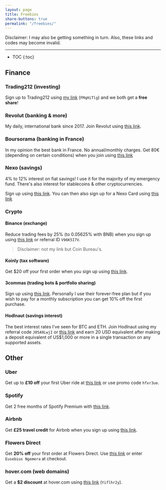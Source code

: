 ```yaml
---
layout: page
title: Freebies
share-buttons: true
permalink: "/freebies/"
---
```


Disclaimer: I may also be getting something in turn. Also, these links and codes may become invalid.

---

- TOC
{:toc}

## Finance

### Trading212 (investing)

Sign up to Trading212 using [my link](https://www.trading212.com/invite/FMqHiTlg) (`FMqHiTlg`) and we both get a **free share**!

### Revolut (banking & more)

My daily, international bank since 2017.
Join Revolut using [this link](https://revolut.com/referral/eusebi8t3!ASO).

### Boursorama (banking in France)

In my opinion the best bank in France.
No annual/monthly charges.
Get 80€ (depending on certain conditions) when you join using [this link](https://bour.so/N4RWJJne5c)

### Nexo (savings)

4% to 12% interest on fiat savings!
I use it for the majority of my emergency fund.
There's also interest for stablecoins & other cryptocurrencies.

Sign up using [this link](https://nexo.io/ref/qygstugzfc).
You can then also sign up for a Nexo Card using [this link](https://nexo.io/nexo-card?referral=9L5OzN9)

### Crypto

#### Binance (exchange)

Reduce trading fees by 25% (to 0.05625% with BNB) when you sign up using [this link](https://guy.coinbureau.com/r/binance) or referral ID `V96K5I7V`.

> Disclaimer: not my link but Coin Bureau's.

#### Koinly (tax software)

Get $20 off your first order when you sign up using [this link](https://koinly.io/?via=19B912C6).

#### 3commas (trading bots & portfolio sharing)

Sign up using [this link](https://3commas.io/?c=tc378694).
Personally I use their forever-free plan but if you wish to pay for a monthly subscription you can get 10% off the first purchase.

#### Hodlnaut (savings interest)

The best interest rates I've seen for BTC and ETH.
Join Hodlnaut using my referral code `J05A9LwjI` or [this link](https://www.hodlnaut.com/join/J05A9LwjI)
and earn 20 USD equivalent after making a deposit equivalent of US$1,000 or more in a single transaction on any supported assets.

## Other

### Uber

Get up to **£10 off** your first Uber ride at [this link](https://www.uber.com/invite/hfxr3ue "A free ride from Uber") or use promo code `hfxr3ue`.

### Spotify

Get 2 free months of Spotify Premium with [this link](https://www.spotify.com/uk/referral/0039880156cb9e92e39cdda5785f30711aa66f28dfe97f422bbd84/).

### Airbnb

Get **£25 travel credit** for Airbnb when you sign up using [this link](www.airbnb.fr/c/eusebiusn3 "Get £25 off your first adventure").

### Flowers Direct

Get **20% off** your first order at Flowers Direct. Use [this link](https://flowersdirect.mention-me.com/m/ol/rv2er-eusebius-ngemera "Flowers Direct 20% off") or enter `Eusebius Ngemera` at checkout.

### hover.com (web domains)

Get a **$2 discount** at hover.com using [this link](https://hover.com/Yiflhr2y) (`Yiflhr2y`).
